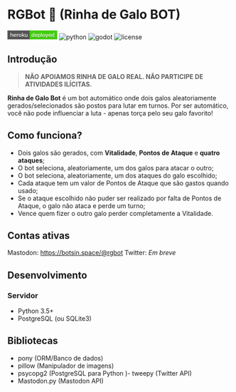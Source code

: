 # RGBot :rooster: (Rinha de Galo BOT)

![heroku](devel/heroku.png)
![python](https://img.shields.io/badge/python-3.5%2B-blue.svg?style=flat-square)
![godot](https://img.shields.io/badge/Godot-3.1%2B-blue.svg?style=flat-square)
![license](https://img.shields.io/badge/License-Meteor-lightgray.svg?style=flat-square)

## Introdução

>**NÃO APOIAMOS RINHA DE GALO REAL. NÃO PARTICIPE DE ATIVIDADES ILÍCITAS.**

**Rinha de Galo Bot** é um bot automático onde dois galos aleatoriamente gerados/selecionados são postos para lutar em turnos.
Por ser automático, você não pode influenciar a luta - apenas torça pelo seu galo favorito!

## Como funciona?

- Dois galos são gerados, com **Vitalidade**, **Pontos de Ataque** e **quatro ataques**;
- O bot seleciona, aleatoriamente, um dos galos para atacar o outro;
- O bot seleciona, aleatoriamente, um dos ataques do galo escolhido;
- Cada ataque tem um valor de Pontos de Ataque que são gastos quando usado;
- Se o ataque escolhido não puder ser realizado por falta de Pontos de Ataque, o galo não ataca e perde um turno;
- Vence quem fizer o outro galo perder completamente a Vitalidade.

## Contas ativas

Mastodon: https://botsin.space/@rgbot
Twitter: *Em breve*

## Desenvolvimento

### Servidor

- Python 3.5+
- PostgreSQL (ou SQLite3)

## Bibliotecas

- pony (ORM/Banco de dados)
- pillow (Manipulador de imagens)
- psycopg2 (PostgreSQL para Python )- tweepy (Twitter API)
- Mastodon.py (Mastodon API)
